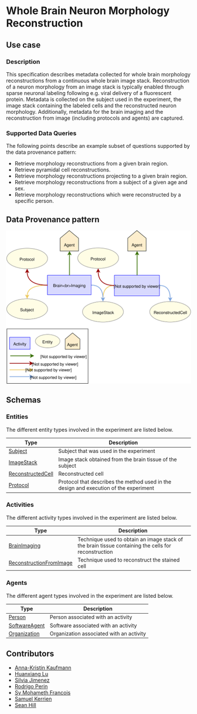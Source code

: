 # Whole Brain Neuron Morphology Reconstruction

## Use case

### Description

This specification describes metadata collected for whole brain morphology reconstructions from a continuous whole brain image stack. Reconstruction of a neuron morphology from an image stack
is typically enabled through sparse neuronal labeling following e.g. viral delivery of a fluorescent protein. Metadata is collected on the subject used in the experiment, 
the image stack containing the labeled cells and the reconstructed neuron morphology. 
Additionally, metadata for the brain imaging and the reconstruction from image (including protocols and agents) are captured. 
 
### Supported Data Queries

The following points describe an example subset of questions supported by the data provenance pattern:

* Retrieve morphology reconstructions from a given brain region.
* Retrieve pyramidal cell reconstructions.
* Retrieve morphology reconstructions projecting to a given brain region.
* Retrieve morphology reconstructions from a subject of a given age and sex.
* Retrieve morphology reconstructions which were reconstructed by a specific person.


## Data Provenance pattern

![Whole Brain Neuron Morphology Reconstruction](../../../assets/provtemplates/wholebrain-neuron-morphology-reconstruction.svg)

## Schemas

### Entities

The different entity types involved in the experiment are listed below.

| Type  | Description|
| ------------- | ------------- |
| [Subject](https://bbp.epfl.ch/schemas/neuroshapes/class-subject.html)                            |     Subject that was used in the experiment     |
| [ImageStack](https://bbp.epfl.ch/schemas/neuroshapes/class-imagestack.html)                            |     Image stack obtained from the brain tissue of the subject     |
| [ReconstructedCell](https://bbp.epfl.ch/schemas/neuroshapes/class-reconstructedcell.html)    |     Reconstructed cell      |
| [Protocol](https://bbp.epfl.ch/schemas/neuroshapes/class-experimentalprotocol.html)                          |     Protocol that describes the method used in the design and execution of the experiment      |

### Activities

The different activity types involved in the experiment are listed below.

| Type  | Description|
| ------------- | ------------- |
| [BrainImaging](https://bbp.epfl.ch/schemas/neuroshapes/class-brainimaging.html)                      |     Technique used to obtain an image stack of the brain tissue containing the cells for reconstruction      |
| [ReconstructionFromImage](https://bbp.epfl.ch/schemas/neuroshapes/class-reconstructionfromimage.html)   |     Technique used to reconstruct the stained cell     |


### Agents

The different agent types involved in the experiment are listed below.

| Type  | Description|
| ------------- | ------------- |
| [Person](https://bbp.epfl.ch/schemas/neuroshapes/class-schemaperson.html)                                        |    Person associated with an activity      |
| [SoftwareAgent](https://bbp.epfl.ch/schemas/neuroshapes/class-provsoftwareagent.html)                          |    Software associated with an activity      |
| [Organization](https://bbp.epfl.ch/schemas/neuroshapes/class-schemaorganization.html)                            |    Organization associated with an activity      |

## Contributors

* [Anna-Kristin Kaufmann](mailto:anna-kristin.kaufmann@epfl.ch)
* [Huanxiang Lu](mailto:huanxiang.lu@epfl.ch)
* [Silvia Jimenez](mailto:silvia.jimenez@epfl.ch)
* [Rodrigo Perin](mailto:rodrigo.perin@epfl.ch)
* [Sy Mohameth Francois](mailto:mohameth.sy@epfl.ch)
* [Samuel Kerrien](mailto:samuel.kerrien@epfl.ch)
* [Sean Hill](mailto:sean.hill@epfl.ch)